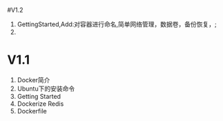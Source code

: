 
#V1.2
1. GettingStarted,Add:对容器进行命名,简单网络管理，数据卷，备份恢复，;
2. 

# V1.1

1. Docker简介
2. Ubuntu下的安装命令
3. Getting Started
4. Dockerize Redis
5. Dockerfile
